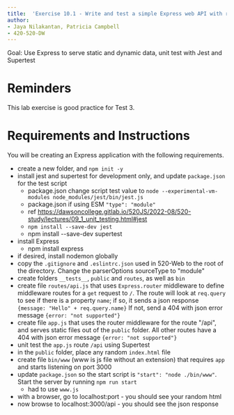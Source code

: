 ```yaml
---
title:  'Exercise 10.1 - Write and test a simple Express web API with router'
author:
- Jaya Nilakantan, Patricia Campbell
- 420-520-DW
---
```


Goal: Use Express to serve static and dynamic data, unit test with Jest and Supertest

# Reminders 

This lab exercise is good practice for Test 3.

# Requirements and Instructions

You will be creating an Express application with the following requirements. 

* create a new folder, and `npm init -y`
* install jest and supertest for development only, and update `package.json` for the test script
   * package.json change script test value to `node --experimental-vm-modules node_modules/jest/bin/jest.js`
   * package.json if using ESM `"type": "module"`
   * ref https://dawsoncollege.gitlab.io/520JS/2022-08/520-study/lectures/09_1_unit_testing.html#jest
   * `npm install --save-dev jest`
   * npm install --save-dev supertest
* install Express
  * npm install express
* if desired, install nodemon globally
* copy the `.gitignore` and `.eslintrc.json` used in 520-Web to the root of the directory. Change the parserOptions sourceType to "module" 
* create folders ``__tests__``, `public` and `routes`, as well as `bin`
* create file `routes/api.js` that uses `Express.router` middleware to define middleware routes for a `get` request to `/`. The route will look at `req.query` to see if there is a property `name`; if so, it sends a json response `{message: "Hello" + req.query.name}` If not, send a 404 with json error message `{error: "not supported"}`
* create file `app.js` that uses the router middleware for the route "/api", and serves static files out of the `public` folder. All other routes have a 404 with json error message `{error: "not supported"}`
* unit test the `app.js` route `/api` using Supertest
* in the `public` folder, place any random `index.html` file
* create file `bin/www` (www is js file without an extension) that requires  `app` and starts listening on port 3000
* update `package.json` so the start script is `"start": "node ./bin/www"`. Start the server by running `npm run start`
  * had to use `www.js`
* with a browser, go to localhost:port - you should see your random html
* now browse to localhost:3000/api - you should see the json response

